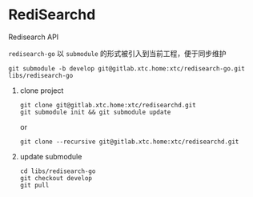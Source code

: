 # RediSearchd

Redisearch API

`redisearch-go` 以 `submodule` 的形式被引入到当前工程，便于同步维护
```shell
git submodule -b develop git@gitlab.xtc.home:xtc/redisearch-go.git libs/redisearch-go
```

1. clone project

    ```shell
    git clone git@gitlab.xtc.home:xtc/redisearchd.git
    git submodule init && git submodule update
    ```
    or 
    ```shell
    git clone --recursive git@gitlab.xtc.home:xtc/redisearchd.git
    ```

2. update submodule
    ```shell
    cd libs/redisearch-go
    git checkout develop
    git pull
    ```
